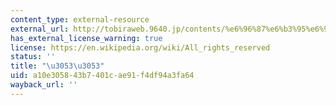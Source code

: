 ```yaml
---
content_type: external-resource
external_url: http://tobiraweb.9640.jp/contents/%e6%96%87%e6%b3%95%e6%95%99%e6%9d%90/
has_external_license_warning: true
license: https://en.wikipedia.org/wiki/All_rights_reserved
status: ''
title: "\u3053\u3053"
uid: a10e3058-43b7-401c-ae91-f4df94a3fa64
wayback_url: ''
---
```

